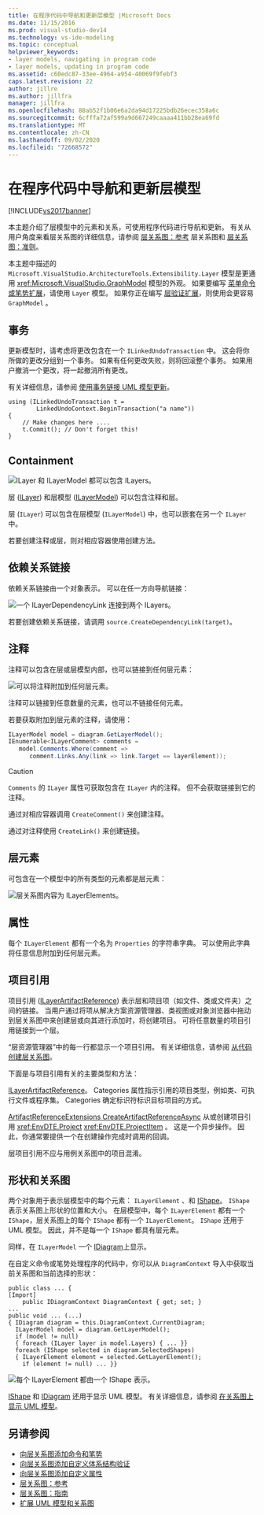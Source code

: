 ```yaml
---
title: 在程序代码中导航和更新层模型 |Microsoft Docs
ms.date: 11/15/2016
ms.prod: visual-studio-dev14
ms.technology: vs-ide-modeling
ms.topic: conceptual
helpviewer_keywords:
- layer models, navigating in program code
- layer models, updating in program code
ms.assetid: c60edc87-33ee-4964-a954-40069f9febf3
caps.latest.revision: 22
author: jillre
ms.author: jillfra
manager: jillfra
ms.openlocfilehash: 88ab52f1b06e6a2da94d17225bdb26ecec358a6c
ms.sourcegitcommit: 6cfffa72af599a9d667249caaaa411bb28ea69fd
ms.translationtype: MT
ms.contentlocale: zh-CN
ms.lasthandoff: 09/02/2020
ms.locfileid: "72668572"
---
```

# <a name="navigate-and-update-layer-models-in-program-code"></a>在程序代码中导航和更新层模型
[!INCLUDE[vs2017banner](../includes/vs2017banner.md)]

本主题介绍了层模型中的元素和关系，可使用程序代码进行导航和更新。 有关从用户角度来看层关系图的详细信息，请参阅 [层关系图：参考](../modeling/layer-diagrams-reference.md) 层关系图和 [层关系图：准则](../modeling/layer-diagrams-guidelines.md)。

 本主题中描述的 `Microsoft.VisualStudio.ArchitectureTools.Extensibility.Layer` 模型是更通用 <xref:Microsoft.VisualStudio.GraphModel> 模型的外观。 如果要编写 [菜单命令或笔势扩展](../modeling/add-commands-and-gestures-to-layer-diagrams.md)，请使用 `Layer` 模型。 如果你正在编写 [层验证扩展](../modeling/add-custom-architecture-validation-to-layer-diagrams.md)，则使用会更容易 `GraphModel` 。

## <a name="transactions"></a>事务
 更新模型时，请考虑将更改包含在一个 `ILinkedUndoTransaction` 中。 这会将你所做的更改分组到一个事务。 如果有任何更改失败，则将回滚整个事务。 如果用户撤消一个更改，将一起撤消所有更改。

 有关详细信息，请参阅 [使用事务链接 UML 模型更新](../modeling/link-uml-model-updates-by-using-transactions.md)。

```
using (ILinkedUndoTransaction t =
        LinkedUndoContext.BeginTransaction("a name"))
{
    // Make changes here ....
    t.Commit(); // Don't forget this!
}
```

## <a name="containment"></a>Containment
 ![ILayer 和 ILayerModel 都可以包含 ILayers。](../modeling/media/layerapi-containment.png "LayerApi_Containment")

 层 ([ILayer](/previous-versions/ff644251(v=vs.140))) 和层模型 ([ILayerModel](/previous-versions/ff643069(v=vs.140))) 可以包含注释和层。

 层 (`ILayer`) 可以包含在层模型 (`ILayerModel`) 中，也可以嵌套在另一个 `ILayer` 中。

 若要创建注释或层，则对相应容器使用创建方法。

## <a name="dependency-links"></a>依赖关系链接
 依赖关系链接由一个对象表示。 可以在任一方向导航链接：

 ![一个 ILayerDependencyLink 连接到两个 ILayers。](../modeling/media/layerapi-dependency.png "LayerApi_Dependency")

 若要创建依赖关系链接，请调用 `source.CreateDependencyLink(target)`。

## <a name="comments"></a>注释
 注释可以包含在层或层模型内部，也可以链接到任何层元素：

 ![可以将注释附加到任何层元素。](../modeling/media/layerapi-comments.png "LayerApi_Comments")

 注释可以链接到任意数量的元素，也可以不链接任何元素。

 若要获取附加到层元素的注释，请使用：

```csharp
ILayerModel model = diagram.GetLayerModel();
IEnumerable<ILayerComment> comments =
   model.Comments.Where(comment =>
      comment.Links.Any(link => link.Target == layerElement));

```

> [!CAUTION]
> `Comments` 的 `ILayer` 属性可获取包含在 `ILayer` 内的注释。 但不会获取链接到它的注释。

 通过对相应容器调用 `CreateComment()` 来创建注释。

 通过对注释使用 `CreateLink()` 来创建链接。

## <a name="layer-elements"></a>层元素
 可包含在一个模型中的所有类型的元素都是层元素：

 ![层关系图内容为 ILayerElements。](../modeling/media/layerapi-layerelements.png "LayerApi_LayerElements")

## <a name="properties"></a>属性
 每个 `ILayerElement` 都有一个名为 `Properties` 的字符串字典。 可以使用此字典将任意信息附加到任何层元素。

## <a name="artifact-references"></a>项目引用
 项目引用 ([ILayerArtifactReference](/previous-versions/ff644536(v=vs.140))) 表示层和项目项（如文件、类或文件夹）之间的链接。 当用户通过将项从解决方案资源管理器、类视图或对象浏览器中拖动到层关系图中来创建层或向其进行添加时，将创建项目。 可将任意数量的项目引用链接到一个层。

 “层资源管理器”中的每一行都显示一个项目引用。 有关详细信息，请参阅 [从代码创建层关系图](../modeling/create-layer-diagrams-from-your-code.md)。

 下面是与项目引用有关的主要类型和方法：

 [ILayerArtifactReference](/previous-versions/ff644536(v=vs.140))。 Categories 属性指示引用的项目类型，例如类、可执行文件或程序集。 Categories 确定标识符标识目标项目的方式。

 [ArtifactReferenceExtensions CreateArtifactReferenceAsync](/previous-versions/ff695840(v=vs.140)) 从或创建项目引用 <xref:EnvDTE.Project> <xref:EnvDTE.ProjectItem> 。 这是一个异步操作。 因此，你通常要提供一个在创建操作完成时调用的回调。

 层项目引用不应与用例关系图中的项目混淆。

## <a name="shapes-and-diagrams"></a>形状和关系图
 两个对象用于表示层模型中的每个元素： `ILayerElement` 、和 [IShape](/previous-versions/ee806673(v=vs.140))。 `IShape` 表示关系图上形状的位置和大小。 在层模型中，每个 `ILayerElement` 都有一个 `IShape`，层关系图上的每个 `IShape` 都有一个 `ILayerElement`。 `IShape` 还用于 UML 模型。 因此，并不是每一个 `IShape` 都具有层元素。

 同样，在 `ILayerModel` 一个 [IDiagram](/previous-versions/ee789658(v=vs.140))上显示。

 在自定义命令或笔势处理程序的代码中，你可以从 `DiagramContext` 导入中获取当前关系图和当前选择的形状：

```
public class ... {
[Import]
    public IDiagramContext DiagramContext { get; set; }
...
public void ... (...)
{ IDiagram diagram = this.DiagramContext.CurrentDiagram;
  ILayerModel model = diagram.GetLayerModel();
  if (model != null)
  { foreach (ILayer layer in model.Layers) { ... }}
  foreach (IShape selected in diagram.SelectedShapes)
  { ILayerElement element = selected.GetLayerElement();
    if (element != null) ... }}
```

 ![每个 ILayerElement 都由一个 IShape 表示。](../modeling/media/layerapi-shapes.png)

 [IShape](/previous-versions/ee806673(v=vs.140)) 和 [IDiagram](/previous-versions/ee789658(v=vs.140)) 还用于显示 UML 模型。 有关详细信息，请参阅 [在关系图上显示 UML 模型](../modeling/display-a-uml-model-on-diagrams.md)。

## <a name="see-also"></a>另请参阅

- [向层关系图添加命令和笔势](../modeling/add-commands-and-gestures-to-layer-diagrams.md)
- [向层关系图添加自定义体系结构验证](../modeling/add-custom-architecture-validation-to-layer-diagrams.md)
- [向层关系图添加自定义属性](../modeling/add-custom-properties-to-layer-diagrams.md)
- [层关系图：参考](../modeling/layer-diagrams-reference.md)
- [层关系图：指南](../modeling/layer-diagrams-guidelines.md)
- [扩展 UML 模型和关系图](../modeling/extend-uml-models-and-diagrams.md)
